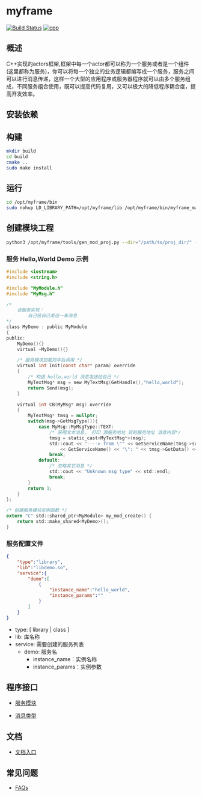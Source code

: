 # myframe

[![Build Status](https://travis-ci.com/lkpworkspace/myframe.svg?branch=master)](https://travis-ci.com/lkpworkspace/myframe)
[![cpp](https://img.shields.io/badge/language-cpp-green.svg)](https://img.shields.io/badge/language-cpp-green.svg)

## 概述
C++实现的actors框架,框架中每一个actor都可以称为一个服务或者是一个组件(这里都称为服务)，你可以将每一个独立的业务逻辑都编写成一个服务，服务之间可以进行消息传递，这样一个大型的应用程序或服务器程序就可以由多个服务组成，不同服务组合使用，既可以提高代码复用，又可以极大的降低程序耦合度，提高开发效率。

## 安装依赖
## 构建

```sh
mkdir build
cd build
cmake ..
sudo make install
```

## 运行

```sh
cd /opt/myframe/bin
sudo nohup LD_LIBRARY_PATH=/opt/myframe/lib /opt/myframe/bin/myframe_main &
```

## 创建模块工程
```sh
python3 /opt/myframe/tools/gen_mod_proj.py --dir="/path/to/proj_dir/" --name="mod_name"
```

### 服务 Hello,World Demo 示例

```c
#include <iostream>
#include <string.h>

#include "MyModule.h"
#include "MyMsg.h"

/*
    该服务实现：
        自己给自己发送一条消息
*/
class MyDemo : public MyModule
{
public:
    MyDemo(){}
    virtual ~MyDemo(){}

    /* 服务模块加载完毕后调用 */
    virtual int Init(const char* param) override
    {
        /* 构造 hello,world 消息发送给自己 */
        MyTextMsg* msg = new MyTextMsg(GetHandle(),"hello,world");
        return Send(msg);
    }

    virtual int CB(MyMsg* msg) override
    {
        MyTextMsg* tmsg = nullptr;
        switch(msg->GetMsgType()){
            case MyMsg::MyMsgType::TEXT:
                /* 获得文本消息， 打印 源服务地址 目的服务地址 消息内容*/
                tmsg = static_cast<MyTextMsg*>(msg);
                std::cout << "----> from \"" << GetServiceName(tmsg->source) << "\" to \"" 
                    << GetServiceName() << "\": " << tmsg->GetData() << std::endl;
                break;
            default:
                /* 忽略其它消息 */
                std::cout << "Unknown msg type" << std::endl;
                break;
        }
        return 1;
    }
};

/* 创建服务模块实例函数 */
extern "C" std::shared_ptr<MyModule> my_mod_create() {
    return std::make_shared<MyDemo>();
}

```

### 服务配置文件
```json
{
    "type":"library",
    "lib":"libdemo.so",
    "service":{
        "demo":[
            {
                "instance_name":"hello_world",
                "instance_params":""
            }
        ]
    }
}
```
- type: [ library | class ]
- lib: 库名称
- service: 需要创建的服务列表
    - demo: 服务名
        - instance_name：实例名称
        - instance_params：实例参数

## 程序接口

- [服务模块](https://github.com/lkpworkspace/myframe/blob/master/myframe/MyModule.h)

- [消息类型](https://github.com/lkpworkspace/myframe/blob/master/myframe/MyMsg.h)

## 文档
- [文档入口](https://github.com/lkpworkspace/myframe/wiki)

## 常见问题
- [FAQs](https://github.com/lkpworkspace/myframe/wiki/FAQs)
